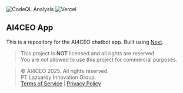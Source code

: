 <div>
  <img alt="CodeQL Analysis" src="https://github.com/lazuardytech/landing/actions/workflows/github-code-scanning/codeql/badge.svg" />
  <img alt="Vercel" src="https://deploy-badge.vercel.app?url=https://lazuardy.tech&logo=vercel&name=vercel" />
</div>

## AI4CEO App

This is a repository for the AI4CEO chatbot app. Built using [Next](https://nextjs.org/).

> This project is **NOT** licensed and all rights are reserved. <br/>
> You are not allowed to use this project for commercial purposes.

> © AI4CEO 2025. All rights reserved. <br/>
> PT Lazuardy Innovation Group. <br/> [Terms of Service](https://www.lazuardy.group/terms) | [Privacy Policy](https://www.lazuardy.group/privacy)
